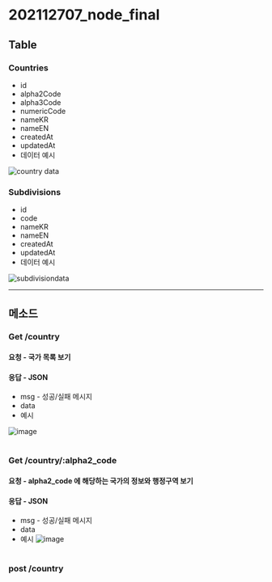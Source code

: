 # 202112707_node_final

## Table
### Countries
 - id
 - alpha2Code   
 - alpha3Code
 - numericCode 
 - nameKR      
 - nameEN     
 - createdAt
 - updatedAt
 - 데이터 예시

![country data](https://user-images.githubusercontent.com/73145656/122716676-85bb1800-d2a5-11eb-8cba-633afaea38aa.PNG)


### Subdivisions 
 - id
 - code
 - nameKR
 - nameEN
 - createdAt
 - updatedAt
 - 데이터 예시

![subdivisiondata](https://user-images.githubusercontent.com/73145656/122716683-881d7200-d2a5-11eb-8356-30c742912f29.PNG)

---
## 메소드
### Get /country 
#### 요청 - 국가 목록 보기
#### 응답 - JSON
- msg - 성공/실패 메시지
- data
- 예시

![image](https://user-images.githubusercontent.com/73145656/122719576-53131e80-d2a9-11eb-8053-4b5a527db03e.png)
#
### Get /country/:alpha2_code
#### 요청 - alpha2_code 에 해당하는 국가의 정보와 행정구역 보기
#### 응답 - JSON
- msg - 성공/실패 메시지
- data
- 예시
![image](https://user-images.githubusercontent.com/73145656/122720452-738fa880-d2aa-11eb-8f23-7adce3fc93d2.png)
#

### post /country

